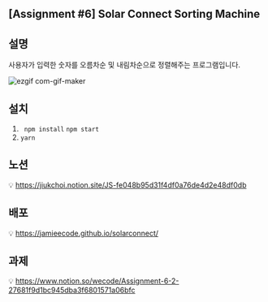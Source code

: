 ## [Assignment #6] Solar Connect Sorting Machine

## 설명
사용자가 입력한 숫자를 오름차순 및 내림차순으로 정렬해주는 프로그램입니다.

![ezgif com-gif-maker](https://user-images.githubusercontent.com/71512593/129759030-c72701ef-8b5e-4368-a5b7-cada59fe3fd4.gif)



## 설치
1) ``` npm install``` ``` npm start ```
2) ```yarn```

## 노션
💡 https://jiukchoi.notion.site/JS-fe048b95d31f4df0a76de4d2e48df0db

## 배포
💡 https://jamieecode.github.io/solarconnect/

## 과제
💡 https://www.notion.so/wecode/Assignment-6-2-27681f9d1bc945dba3f6801571a06bfc
